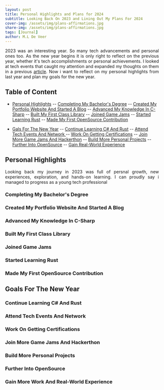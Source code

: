 ```yaml
---
layout: post
title: Personal Highlights and Plans for 2024
subtitle: Looking Back On 2023 and Lining Out My Plans For 2024
cover-img: /assets/img/plans-affirmations.jpg
share-img: /assets/img/plans-affirmations.jpg
tags: [Journal]
author: M.L De Veer
---
```


<div align="justify">2023 was an interesting year. So many tech advancements and personal ones too. As the new year begins it is only right to reflect on the previous year, whether it's tech accomplishments or personal achievements. I looked at tech events that caught my attention and expanded my thoughts on them in a previous <a href="https://maame-deveer.github.io/techhollow/2024-01-10-highlights-in-tech-in-2023/" target="_blank">article</a>. Now i want to reflect on my personal highlights from last year and plan my goals for the new year.</div>


## Table of Content

- [Personal Highlights](#personal)
-- [Completing My Bachelor's Degree](#degree)
-- [Created My Portfolio Website And Started A Blog](#portfolio-and-blog)
-- [Advanced My Knowledge In C-Sharp](#learned-csharp)
-- [Built My First Class Library](#classlib)
-- [Joined Game Jams](#gamejams)
-- [Started Learning Rust](#learned-rust)
-- [Made My First OpenSource Contribution](#first-opensource-contribution)

- [Gals For The New Year](#2024goals)
-- [Continue Learning C# And Rust](#continue-learning-csharp-and-rust)
-- [Attend Tech Events And Network ](#networking)
-- [Work On Getting Certifications](#certifications)
-- [Join More Game Jams And Hackerthon](#gamejams-and-hackerthons)
-- [Build More Personal Projects](#projects)
-- [Further Into OpenSource](#opensource-involvement)
-- [Gain Real-World Experience](#work-experience)


<a id="personal"></a>
## Personal Highlights

<div align="justify"> Looking back my journey in 2023 was full of persnal growth, new experiences, exploration, and hands-on learning. I can proudly say i managed to progress as a young tech professional </div>

<a id="degree"></a>
### Completing My Bachelor's Degree

<div align="justify"></div>

<a id="portfolio-and-blog"></a>
### Created My Portfolio Website And Started A Blog

<div align="justify"></div>

<a id="learned-csharp"></a>
### Advanced My Knowledge In C-Sharp

<div align="justify"></div>

<a id="classlib"></a>
### Built My First Class Library

<div align="justify"></div>

<a id="gamejams"></a>
### Joined Game Jams

<div align="justify"></div>

<a id="learned-rust"></a>
### Started Learning Rust

<div align="justify"></div>

<a id="first-opensource-contribution"></a>
### Made My First OpenSource Contribution

<div align="justify"></div>


<a id="2024goals"></a>
## Goals For The New Year

<div align="justify"></div>

<a id="continue-learning-csharp-and-rust"></a>
### Continue Learning C# And Rust

<div align="justify"></div>

<a id="networking"></a>
### Attend Tech Events And Network 

<div align="justify"></div>

<a id="certifications"></a>
### Work On Getting Certifications

<div align="justify"></div>

<a id="gamejams-and-hackerthons"></a>
### Join More Game Jams And Hackerthon

<div align="justify"></div>

<a id="projects"></a>
### Build More Personal Projects

<div align="justify"></div>

<a id="opensource-involvement"></a>
### Further Into OpenSource

<div align="justify"></div>

<a id="work-experience"></a>
### Gain More Work And Real-World Experience

<div align="justify"></div>
